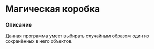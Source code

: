 # Магическая коробка

### Описание
Данная программа умеет выбирать случайным образом один из сохранённых в него объектов.